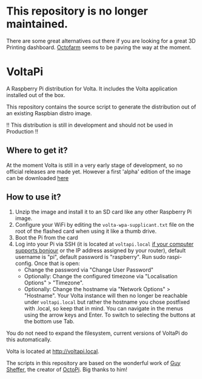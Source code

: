 # This repository is no longer maintained.
There are some great alternatives out there if you are looking for a great 3D Printing dashboard. [Octofarm](https://github.com/NotExpectedYet/OctoFarm) seems to be paving the way at the moment.

# VoltaPi
A Raspberry Pi distribution for Volta. It includes the Volta application installed out of the box. 

This repository contains the source script to generate the distribution out of an existing Raspbian distro image.

!! This distribution is still in development and should not be used in Production !!

## Where to get it?
At the moment Volta is still in a very early stage of development, so no official releases are made yet. However a first 'alpha' edition of the image can be downloaded [here](http://volta.azuya.studio/voltapi-stretch-lite-0.1.0.zip)

## How to use it?

1. Unzip the image and install it to an SD card like any other Raspberry Pi image.
2. Configure your WiFi by editing the `volta-wpa-supplicant.txt` file on the root of the flashed card when using it like a thumb drive.
3. Boot the Pi from the card
4. Log into your Pi via SSH (it is located at `voltapi.local` [if your computer supports bonjour](https://learn.adafruit.com/bonjour-zeroconf-networking-for-windows-and-linux/overview) or the IP address assigned by your router), default username is "pi", default password is "raspberry". Run sudo raspi-config. Once that is open:
    - Change the password via "Change User Password"
    - Optionally: Change the configured timezone via "Localisation Options" > "Timezone".
    - Optionally: Change the hostname via "Network Options" > "Hostname". Your Volta instance will then no longer be reachable under `voltapi.local` but rather the hostname you chose postfixed with .local, so keep that in mind.
  You can navigate in the menus using the arrow keys and Enter. To switch to selecting the buttons at the bottom use Tab.

  You do not need to expand the filesystem, current versions of VoltaPi do this automatically.

Volta is located at http://voltapi.local. 

The scripts in this repository are based on the wonderful work of [Guy Sheffer](https://github.com/guysoft), the creator of [OctoPi](https://github.com/guysoft/OctoPi). Big thanks to him!

